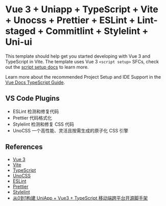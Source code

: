 # Vue 3 + Uniapp + TypeScript + Vite + Unocss + Prettier + ESLint + Lint-staged + Commitlint + Stylelint + Uni-ui

This template should help get you started developing with Vue 3 and TypeScript in Vite. The template uses Vue 3 `<script setup>` SFCs, check out the [script setup docs](https://v3.vuejs.org/api/sfc-script-setup.html#sfc-script-setup) to learn more.

Learn more about the recommended Project Setup and IDE Support in the [Vue Docs TypeScript Guide](https://vuejs.org/guide/typescript/overview.html#project-setup).

## VS Code Plugins

- ESLint 检测和修复代码
- Prettier 代码格式化
- Stylelint 检测和修复 CSS 代码
- UnoCSS 一个高性能、灵活且按需生成的原子化 CSS 引擎

## References

- [Vue 3](https://v3.vuejs.org/)
- [Vite](https://vitejs.dev/guide/)
- [TypeScript](https://www.typescriptlang.org/)
- [UnoCSS](https://github.com/antfu/unocss)
- [ESLint](https://eslint.org/)
- [Prettier](https://prettier.io/)
- [Stylelint](https://stylelint.io/)
- [从0到1构建 UniApp + Vue3 + TypeScript 移动端跨平台开源脚手架](https://blog.csdn.net/u013737132/article/details/143222890)
